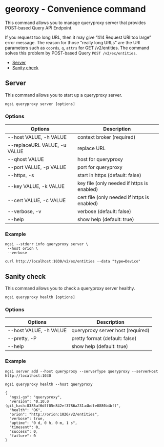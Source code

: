 # georoxy - Convenience command

This command allows you to manage queryproxy server that provides POST-based Query API Endpoint.

If you request too long URL, then it may give “414 Request URI too large” error message. The reason for those
"really long URLs" are the URI parameters such as `coords`, `q`, `attrs` for GET /v2/entities. The command
solves this problem by POST-based Query `POST /v2/ex/entities`.

-   [Server](#server)
-   [Sanity check](#sanity-check)

<a name="server"></a>

## Server

This command allows you to start up a queryproxy server.

```console
ngsi queryproxy server [options]
```

### Options

| Options                      | Description                                 |
| ---------------------------- | ------------------------------------------- |
| --host VALUE, -h VALUE       | context broker (required)                   |
| --replaceURL VALUE, -u VALUE | replace URL                                 |
| --qhost VALUE                | host for queryproxy                         |
| --port VALUE, -p VALUE       | port for queryproxy                         |
| --https, -s                  | start in https (default: false)             |
| --key VALUE, -k VALUE        | key file (only needed if https is enabled)  |
| --cert VALUE, -c VALUE       | cert file (only needed if https is enabled) |
| --verbose, -v                | verbose (default: false)                    |
| --help                       | show help (default: true)                   |

### Example

```console
ngsi --stderr info queryproxy server \
 --host orion \
 --verbose
```

```
curl http://localhost:1030/v2/ex/entities --data "type=Device"
```

<a name="sanity-check"></a>

## Sanity check

This command allows you to check a queryproxy server healthy.

```console
ngsi queryproxy health [options]
```

### Options

| Options                | Description                       |
| ---------------------- | --------------------------------- |
| --host VALUE, -h VALUE | queryproxy server host (required) |
| --pretty, -P           | pretty format (default: false)    |
| --help                 | show help (default: true)         |

### Example

```
ngsi server add --host queryproxy --serverType queryproxy --serverHost http://localhost:1030
```

```
ngsi queryproxy health --host queryproxy
```

```
{
  "ngsi-go": "queryproxy",
  "version": "0.10.0 (git_hash:8385af6dff05e842ef3786a231a4bdfe0880b4bf)",
  "health": "OK",
  "orion": "http://orion:1026/v2/entities",
  "verbose": true,
  "uptime": "0 d, 0 h, 0 m, 1 s",
  "timesent": 0,
  "success": 0,
  "failure": 0
}
```
